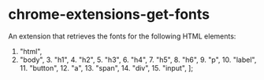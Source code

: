 # chrome-extensions-get-fonts

An extension that retrieves the fonts for the following HTML elements:

   1. "html",
   2. "body",
    3. "h1",
    4. "h2",
    5. "h3",
    6. "h4",
    7. "h5",
    8. "h6",
    9. "p",
    10. "label",
    11. "button",
    12. "a",
    13. "span",
    14. "div",
    15. "input",
  ];

